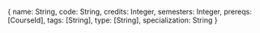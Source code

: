 {
name: String,
code: String,
credits: Integer,
semesters: Integer,
prereqs: [CourseId],
tags: [String],
type: [String],
specialization: String
}
